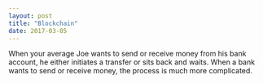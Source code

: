 ```yaml
---
layout: post
title: "Blockchain"
date: 2017-03-05
---
```


When your average Joe wants to send or receive money from his bank account, he either initiates a transfer or sits back and waits. When a bank wants to send or receive money, the process is much more complicated.
